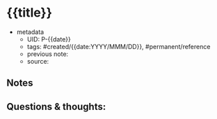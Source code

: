 # {{title}}

- metadata
	- UID: P-{{date}}
	- tags: #created/{{date:YYYY/MMM/DD}}, #permanent/reference
	- previous note: 
	- source: 

## Notes

## Questions & thoughts:

